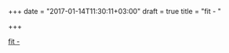 +++
date = "2017-01-14T11:30:11+03:00"
draft = true
title = "fit -  "

+++

<p><a href="https://t.co/HIQNpx0wIp">fit -  </a></p>
